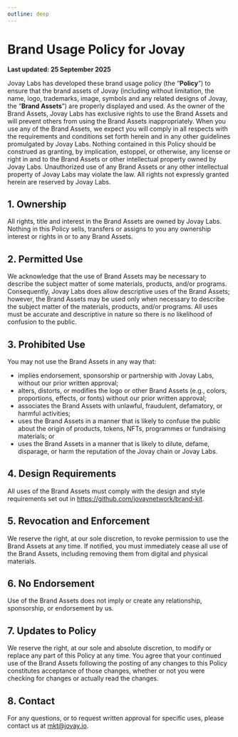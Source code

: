 ```yaml
---
outline: deep
---
```


# Brand Usage Policy for Jovay

**Last updated: 25 September 2025**

Jovay Labs has developed these brand usage policy (the “**Policy**”) to ensure that the brand assets of Jovay (including without limitation, the name, logo, trademarks, image, symbols and any related designs of Jovay, the “**Brand Assets**”) are properly displayed and used. As the owner of the Brand Assets, Jovay Labs has exclusive rights to use the Brand Assets and will prevent others from using the Brand Assets inappropriately. When you use any of the Brand Assets, we expect you will comply in all respects with the requirements and conditions set forth herein and in any other guidelines promulgated by Jovay Labs. Nothing contained in this Policy should be construed as granting, by implication, estoppel, or otherwise, any license or right in and to the Brand Assets or other intellectual property owned by Jovay Labs. Unauthorized use of any Brand Assets or any other intellectual property of Jovay Labs may violate the law. All rights not expressly granted herein are reserved by Jovay Labs.

## 1.	Ownership
All rights, title and interest in the Brand Assets are owned by Jovay Labs. Nothing in this Policy sells, transfers or assigns to you any ownership interest or rights in or to any Brand Assets.

## 2.	Permitted Use
We acknowledge that the use of Brand Assets may be necessary to describe the subject matter of some materials, products, and/or programs. Consequently, Jovay Labs does allow descriptive uses of the Brand Assets; however, the Brand Assets may be used only when necessary to describe the subject matter of the materials, products, and/or programs. All uses must be accurate and descriptive in nature so there is no likelihood of confusion to the public.

## 3.	Prohibited Use
You may not use the Brand Assets in any way that:
- implies endorsement, sponsorship or partnership with Jovay Labs, without our prior written approval;
- alters, distorts, or modifies the logo or other Brand Assets (e.g., colors, proportions, effects, or fonts) without our prior written approval;
- associates the Brand Assets with unlawful, fraudulent, defamatory, or harmful activities;
- uses the Brand Assets in a manner that is likely to confuse the public about the origin of products, tokens, NFTs, programmes or fundraising materials; or
- uses the Brand Assets in a manner that is likely to dilute, defame, disparage, or harm the reputation of the Jovay chain or Jovay Labs.

## 4.	Design Requirements
All uses of the Brand Assets must comply with the design and style requirements set out in https://github.com/jovaynetwork/brand-kit.

## 5.	Revocation and Enforcement
We reserve the right, at our sole discretion, to revoke permission to use the Brand Assets at any time. If notified, you must immediately cease all use of the Brand Assets, including removing them from digital and physical materials.

## 6.	No Endorsement
Use of the Brand Assets does not imply or create any relationship, sponsorship, or endorsement by us.

## 7.	Updates to Policy
We reserve the right, at our sole and absolute discretion, to modify or replace any part of this Policy at any time. You agree that your continued use of the Brand Assets following the posting of any changes to this Policy constitutes acceptance of those changes, whether or not you were checking for changes or actually read the changes.

## 8.	Contact
For any questions, or to request written approval for specific uses, please contact us at mkt@jovay.io.